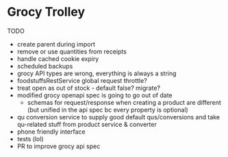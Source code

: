 # Grocy Trolley

TODO

- create parent during import
- remove or use quantities from receipts
- handle cached cookie expiry
- scheduled backups
- grocy API types are wrong, everything is always a string
- foodstuffsRestService global request throttle?
- treat open as out of stock - default false? migrate?
- modified grocy openapi spec is going to go out of date
  - schemas for request/response when creating a product are different (but unified in the api spec bc every property is optional)
- qu conversion service to supply good default qus/conversions and take qu-related stuff from product service & converter
- phone friendly interface
- tests (lol)
- PR to improve grocy api spec
